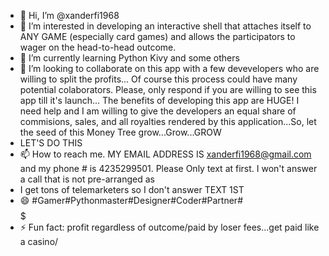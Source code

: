 - 👋 Hi, I’m @xanderfi1968
- 👀 I’m interested in developing an interactive shell that attaches itself to ANY GAME (especially card games) and allows the participators to wager on the head-to-head outcome. 
- 🌱 I’m currently learning Python Kivy and some others
- 💞️ I’m looking to collaborate on this app with a few devevelopers who are willing to split the profits...  Of course this process could have many potential colaborators.  Please, only respond if you are willing to see this app till it's launch... The benefits of developing this app are HUGE!  I need help and I am willing to give the developers an equal share of commisions, sales, and all royalties rendered by this application...So, let the seed of this Money Tree grow...Grow...GROW
-  LET'S DO THIS
- 📫 How to reach me.  MY EMAIL ADDRESS IS xanderfi1968@gmail.com and my phone # is 4235299501.  Please Only text at first.  I won't answer a call that is not pre-arranged as
- I get tons of telemarketers so I don't answer TEXT 1ST
- 😄 
#Gamer#Pythonmaster#Designer#Coder#Partner#$$$$$$$$$
- ⚡ Fun fact: profit regardless of outcome/paid by loser fees...get paid like a casino/

<!---
xanderfi1968/xanderfi1968 is a ✨ special ✨ repository because its `README.md` (this file) appears on your GitHub profile.
You can click the Preview link to take a look at your changes.
--->
